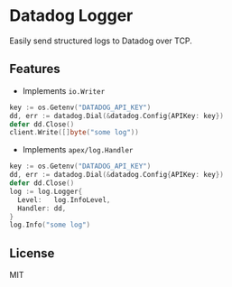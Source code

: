 # Datadog Logger

Easily send structured logs to Datadog over TCP.

## Features

- Implements `io.Writer`

```go
key := os.Getenv("DATADOG_API_KEY")
dd, err := datadog.Dial(&datadog.Config{APIKey: key})
defer dd.Close()
client.Write([]byte("some log"))
```

- Implements `apex/log.Handler`

```go
key := os.Getenv("DATADOG_API_KEY")
dd, err := datadog.Dial(&datadog.Config{APIKey: key})
defer dd.Close()
log := log.Logger{
  Level:   log.InfoLevel,
  Handler: dd,
}
log.Info("some log")
```

## License

MIT